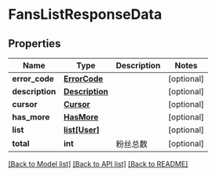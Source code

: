 # FansListResponseData

## Properties
Name | Type | Description | Notes
------------ | ------------- | ------------- | -------------
**error_code** | [**ErrorCode**](ErrorCode.md) |  | [optional] 
**description** | [**Description**](Description.md) |  | [optional] 
**cursor** | [**Cursor**](Cursor.md) |  | [optional] 
**has_more** | [**HasMore**](HasMore.md) |  | [optional] 
**list** | [**list[User]**](User.md) |  | [optional] 
**total** | **int** | 粉丝总数 | [optional] 

[[Back to Model list]](../README.md#documentation-for-models) [[Back to API list]](../README.md#documentation-for-api-endpoints) [[Back to README]](../README.md)

